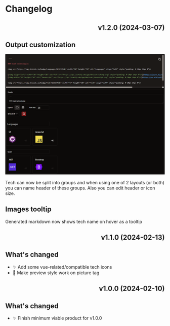 # Changelog

<div align="right">

## v1.2.0 (2024-03-07)

</div>

## Output customization

![showcase](./changelog/v1_2_0/1.png)

Tech can now be split into groups and when using one of 2 layouts (or both) you can name header of these groups. Also you can edit header or icon size.

## Images tooltip

Generated markdown now shows tech name on hover as a tooltip

<div align="right">

## v1.1.0 (2024-02-13)

</div>

## What's changed

- ✨ Add some vue-related/compatible tech icons
- 🐛 Make preview style work on picture tag

<div align="right">

## v1.0.0 (2024-02-10)

</div>

## What's changed

- ✨ Finish minimum viable product for v1.0.0
